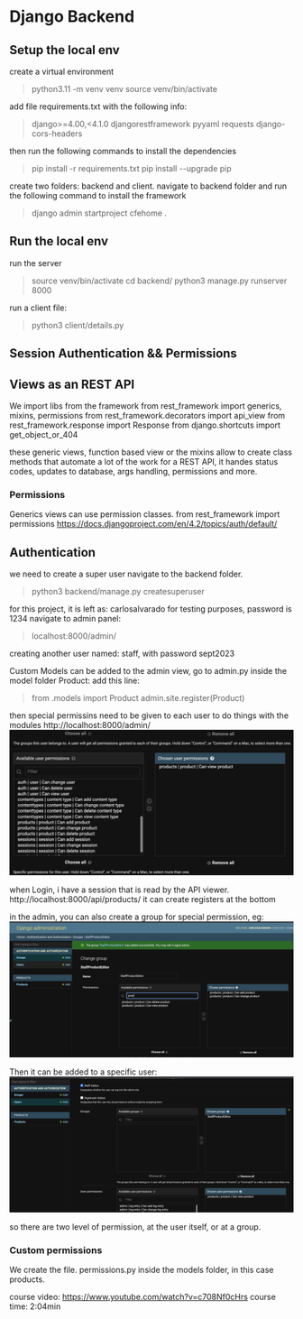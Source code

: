 # Django Backend

## Setup the local env

create a virtual environment

> python3.11 -m venv venv
> source venv/bin/activate

add file requirements.txt with the following info:

> django>=4.00,<4.1.0
> djangorestframework
> pyyaml
> requests
> django-cors-headers

then run the following commands to install the dependencies

> pip install -r requirements.txt
> pip install --upgrade pip

create two folders: backend and client.
navigate to backend folder and run the following command to install the framework

> django admin startproject cfehome .

## Run the local env

run the server

> source venv/bin/activate
> cd backend/
> python3 manage.py runserver 8000

run a client file:

> python3 client/details.py

## Session Authentication && Permissions

## Views as an REST API

We import libs from the framework
from rest_framework import generics, mixins, permissions
from rest_framework.decorators import api_view
from rest_framework.response import Response
from django.shortcuts import get_object_or_404

these generic views, function based view or the mixins allow to create class methods that automate a lot of the work for a REST API, it handes status codes, updates to database, args handling, permissions and more.

### Permissions

Generics views can use permission classes.
from rest_framework import permissions
https://docs.djangoproject.com/en/4.2/topics/auth/default/

## Authentication

we need to create a super user
navigate to the backend folder.

> python3 backend/manage.py createsuperuser

for this project, it is left as: carlosalvarado
for testing purposes, password is 1234
navigate to admin panel:

> localhost:8000/admin/

creating another user named: staff, with password sept2023

Custom Models can be added to the admin view, go to admin.py inside the model folder Product:
add this line:

> from .models import Product
> admin.site.register(Product)

then special permissins need to be given to each user to do things with the modules
http://localhost:8000/admin/
![admin pannel - add permission](image.png)

when Login, i have a session that is read by the API viewer.
http://localhost:8000/api/products/
it can create registers at the bottom

in the admin, you can also create a group for special permission, eg:
![Alt text](image-1.png)

Then it can be added to a specific user:
![Alt text](image-2.png)

so there are two level of permission, at the user itself, or at a group.

### Custom permissions

We create the file. permissions.py inside the models folder, in this case products.

course video: https://www.youtube.com/watch?v=c708Nf0cHrs
course time: 2:04min
